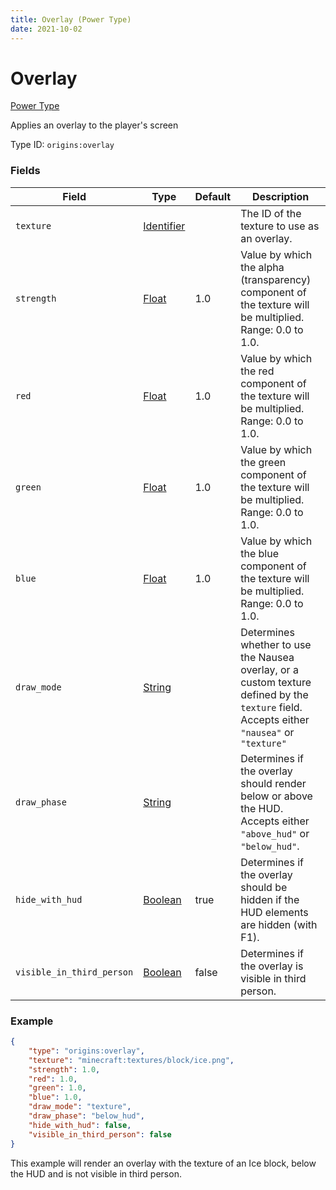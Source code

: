 ```yaml
---
title: Overlay (Power Type)
date: 2021-10-02
---
```

# Overlay

[Power Type](../power_types.md)

Applies an overlay to the player's screen

Type ID: `origins:overlay`

### Fields

Field | Type | Default | Description
------|------|---------|-------------
`texture` | [Identifier](../data_types/identifier.md) | | The ID of the texture to use as an overlay.
`strength` | [Float](../data_types/float.md) | 1.0 | Value by which the alpha (transparency) component of the texture will be multiplied. Range: 0.0 to 1.0.
`red` | [Float](../data_types/float.md) | 1.0 | Value by which the red component of the texture will be multiplied. Range: 0.0 to 1.0.
`green` | [Float](../data_types/float.md) | 1.0 | Value by which the green component of the texture will be multiplied. Range: 0.0 to 1.0.
`blue` | [Float](../data_types/float.md) | 1.0 | Value by which the blue component of the texture will be multiplied. Range: 0.0 to 1.0.
`draw_mode` | [String](../data_types/string.md) | | Determines whether to use the Nausea overlay, or a custom texture defined by the `texture` field. Accepts either `"nausea"` or `"texture"`
`draw_phase` | [String](../data_types/string.md) | | Determines if the overlay should render below or above the HUD. Accepts either `"above_hud"` or `"below_hud"`.
`hide_with_hud` | [Boolean](../data_types/boolean.md) | true | Determines if the overlay should be hidden if the HUD elements are hidden (with F1).
`visible_in_third_person` | [Boolean](../data_types/boolean.md) | false | Determines if the overlay is visible in third person.

### Example
```json
{
    "type": "origins:overlay",
    "texture": "minecraft:textures/block/ice.png",
    "strength": 1.0,
    "red": 1.0,
    "green": 1.0,
    "blue": 1.0,
    "draw_mode": "texture",
    "draw_phase": "below_hud",
    "hide_with_hud": false,
    "visible_in_third_person": false
}
```
This example will render an overlay with the texture of an Ice block, below the HUD and is not visible in third person.